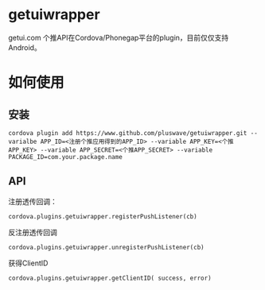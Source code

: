 # getuiwrapper

getui.com 个推API在Cordova/Phonegap平台的plugin，目前仅仅支持Android。

# 如何使用

## 安装

`cordova plugin add https://www.github.com/pluswave/getuiwrapper.git --varialbe APP_ID=<注册个推应用得到的APP_ID> --variable APP_KEY=<个推APP_KEY> --variable APP_SECRET=<个推APP_SECRET> --variable PACKAGE_ID=com.your.package.name` 

## API

注册透传回调：

`cordova.plugins.getuiwrapper.registerPushListener(cb)`

反注册透传回调

`cordova.plugins.getuiwrapper.unregisterPushListener(cb)`

获得ClientID

`cordova.plugins.getuiwrapper.getClientID( success, error)`


